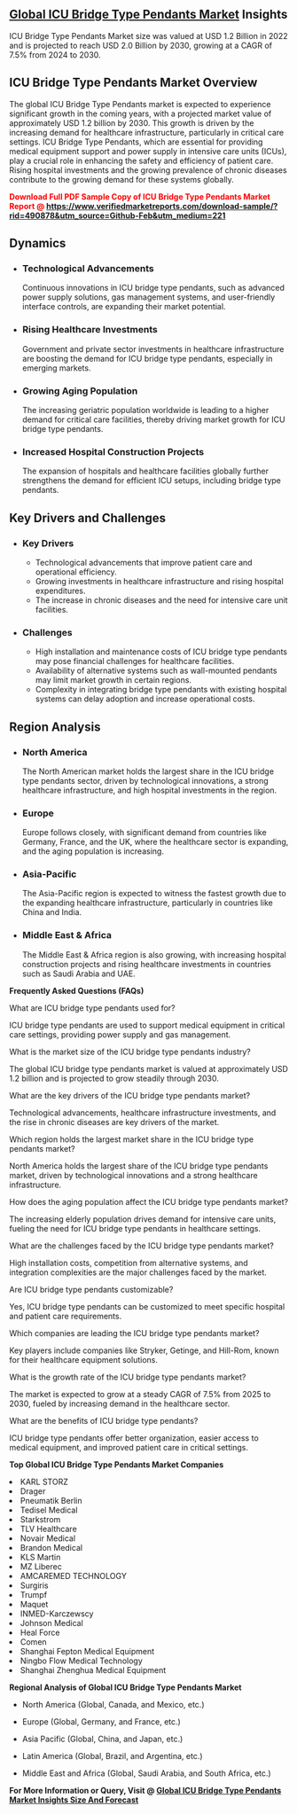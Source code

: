 <h2><a href="https://www.verifiedmarketreports.com/download-sample/?rid=490878&amp;utm_source=Github&amp;utm_medium=221" target="_blank">Global ICU Bridge Type Pendants Market</a> Insights</h2><p>ICU Bridge Type Pendants Market size was valued at USD 1.2 Billion in 2022 and is projected to reach USD 2.0 Billion by 2030, growing at a CAGR of 7.5% from 2024 to 2030.</p><p> <h2>ICU Bridge Type Pendants Market Overview</h2> <p>The global ICU Bridge Type Pendants market is expected to experience significant growth in the coming years, with a projected market value of approximately USD 1.2 billion by 2030. This growth is driven by the increasing demand for healthcare infrastructure, particularly in critical care settings. ICU Bridge Type Pendants, which are essential for providing medical equipment support and power supply in intensive care units (ICUs), play a crucial role in enhancing the safety and efficiency of patient care. Rising hospital investments and the growing prevalence of chronic diseases contribute to the growing demand for these systems globally.</p> <p><strong><p><span class=""><span style="color: #ff0000;"><strong>Download Full PDF Sample Copy of ICU Bridge Type Pendants Market Report</strong> @ </span><a href="https://www.verifiedmarketreports.com/download-sample/?rid=490878&amp;utm_source=Github-Feb&amp;utm_medium=221" target="_blank">https://www.verifiedmarketreports.com/download-sample/?rid=490878&amp;utm_source=Github-Feb&amp;utm_medium=221</a></span></p></strong></p> <h2>Dynamics</h2> <ul> <li><h3>Technological Advancements</h3> Continuous innovations in ICU bridge type pendants, such as advanced power supply solutions, gas management systems, and user-friendly interface controls, are expanding their market potential.</li> <li><h3>Rising Healthcare Investments</h3> Government and private sector investments in healthcare infrastructure are boosting the demand for ICU bridge type pendants, especially in emerging markets.</li> <li><h3>Growing Aging Population</h3> The increasing geriatric population worldwide is leading to a higher demand for critical care facilities, thereby driving market growth for ICU bridge type pendants.</li> <li><h3>Increased Hospital Construction Projects</h3> The expansion of hospitals and healthcare facilities globally further strengthens the demand for efficient ICU setups, including bridge type pendants.</li> </ul> <h2>Key Drivers and Challenges</h2> <ul> <li><h3>Key Drivers</h3> <ul> <li>Technological advancements that improve patient care and operational efficiency.</li> <li>Growing investments in healthcare infrastructure and rising hospital expenditures.</li> <li>The increase in chronic diseases and the need for intensive care unit facilities.</li> </ul> </li> <li><h3>Challenges</h3> <ul> <li>High installation and maintenance costs of ICU bridge type pendants may pose financial challenges for healthcare facilities.</li> <li>Availability of alternative systems such as wall-mounted pendants may limit market growth in certain regions.</li> <li>Complexity in integrating bridge type pendants with existing hospital systems can delay adoption and increase operational costs.</li> </ul> </li> </ul> <h2>Region Analysis</h2> <ul> <li><h3>North America</h3> The North American market holds the largest share in the ICU bridge type pendants sector, driven by technological innovations, a strong healthcare infrastructure, and high hospital investments in the region.</li> <li><h3>Europe</h3> Europe follows closely, with significant demand from countries like Germany, France, and the UK, where the healthcare sector is expanding, and the aging population is increasing.</li> <li><h3>Asia-Pacific</h3> The Asia-Pacific region is expected to witness the fastest growth due to the expanding healthcare infrastructure, particularly in countries like China and India.</li> <li><h3>Middle East & Africa</h3> The Middle East & Africa region is also growing, with increasing hospital construction projects and rising healthcare investments in countries such as Saudi Arabia and UAE.</li> </ul> <p><strong>Frequently Asked Questions (FAQs)</strong></p> <p>What are ICU bridge type pendants used for?</p> <p>ICU bridge type pendants are used to support medical equipment in critical care settings, providing power supply and gas management.</p> <p>What is the market size of the ICU bridge type pendants industry?</p> <p>The global ICU bridge type pendants market is valued at approximately USD 1.2 billion and is projected to grow steadily through 2030.</p> <p>What are the key drivers of the ICU bridge type pendants market?</p> <p>Technological advancements, healthcare infrastructure investments, and the rise in chronic diseases are key drivers of the market.</p> <p>Which region holds the largest market share in the ICU bridge type pendants market?</p> <p>North America holds the largest share of the ICU bridge type pendants market, driven by technological innovations and a strong healthcare infrastructure.</p> <p>How does the aging population affect the ICU bridge type pendants market?</p> <p>The increasing elderly population drives demand for intensive care units, fueling the need for ICU bridge type pendants in healthcare settings.</p> <p>What are the challenges faced by the ICU bridge type pendants market?</p> <p>High installation costs, competition from alternative systems, and integration complexities are the major challenges faced by the market.</p> <p>Are ICU bridge type pendants customizable?</p> <p>Yes, ICU bridge type pendants can be customized to meet specific hospital and patient care requirements.</p> <p>Which companies are leading the ICU bridge type pendants market?</p> <p>Key players include companies like Stryker, Getinge, and Hill-Rom, known for their healthcare equipment solutions.</p> <p>What is the growth rate of the ICU bridge type pendants market?</p> <p>The market is expected to grow at a steady CAGR of 7.5% from 2025 to 2030, fueled by increasing demand in the healthcare sector.</p> <p>What are the benefits of ICU bridge type pendants?</p> <p>ICU bridge type pendants offer better organization, easier access to medical equipment, and improved patient care in critical settings.</p> </p><p><strong>Top Global ICU Bridge Type Pendants Market Companies</strong></p><div data-test-id=""><p><li>KARL STORZ</li><li> Drager</li><li> Pneumatik Berlin</li><li> Tedisel Medical</li><li> Starkstrom</li><li> TLV Healthcare</li><li> Novair Medical</li><li> Brandon Medical</li><li> KLS Martin</li><li> MZ Liberec</li><li> AMCAREMED TECHNOLOGY</li><li> Surgiris</li><li> Trumpf</li><li> Maquet</li><li> INMED-Karczewscy</li><li> Johnson Medical</li><li> Heal Force</li><li> Comen</li><li> Shanghai Fepton Medical Equipment</li><li> Ningbo Flow Medical Technology</li><li> Shanghai Zhenghua Medical Equipment</li></p><div><strong>Regional Analysis of&nbsp;Global ICU Bridge Type Pendants Market</strong></div><ul><li dir="ltr"><p dir="ltr">North America&nbsp;(Global, Canada, and Mexico, etc.)</p></li><li dir="ltr"><p dir="ltr">Europe (Global, Germany, and France, etc.)</p></li><li dir="ltr"><p dir="ltr">Asia Pacific&nbsp;(Global, China, and Japan, etc.)</p></li><li dir="ltr"><p dir="ltr">Latin America&nbsp;(Global, Brazil, and Argentina, etc.)</p></li><li dir="ltr">Middle East and Africa&nbsp;(Global, Saudi Arabia, and South Africa, etc.)</li></ul><p><strong>For More Information or Query, Visit @&nbsp;</strong><strong><a href="https://www.verifiedmarketreports.com/product/icu-bridge-type-pendants-market/?utm_source=Github&amp;utm_medium=221" target="_blank">Global ICU Bridge Type Pendants Market Insights Size And Forecast</a></strong></p></div>
